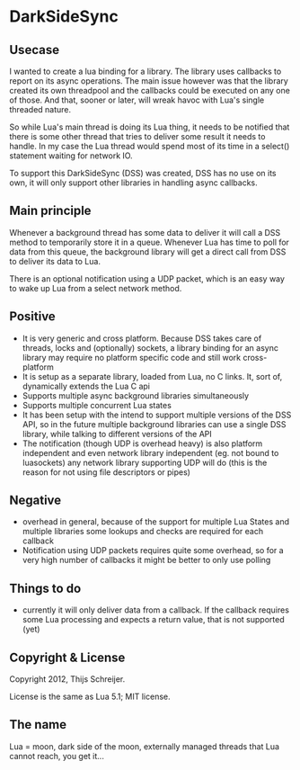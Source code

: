 DarkSideSync
============

Usecase
-------
I wanted to create a lua binding for a library. The library uses callbacks to report on its async operations. The main issue however was that the library created its own threadpool and the callbacks could be executed on any one of those. And that, sooner or later, will wreak havoc with Lua's single threaded nature.

So while Lua's main thread is doing its Lua thing, it needs to be notified that there is some other thread that tries to deliver some result it needs to handle. In my case the Lua thread would spend most of its time in a select() statement waiting for network IO.

To support this DarkSideSync (DSS) was created, DSS has no use on its own, it will only support other libraries in handling async callbacks.

Main principle
--------------
Whenever a background thread has some data to deliver it will call a DSS method to temporarily store it in a queue. Whenever Lua has time to poll for data from this queue, the background library will get a direct call from DSS to deliver its data to Lua.

There is an optional notification using a UDP packet, which is an easy way to wake up Lua from a select network method.

Positive
--------
* It is very generic and cross platform. Because DSS takes care of threads, locks and (optionally) sockets, a library binding for an async library may require no platform specific code and still work cross-platform
* It is setup as a separate library, loaded from Lua, no C links. It, sort of, dynamically extends the Lua C api
* Supports multiple async background libraries simultaneously
* Supports multiple concurrent Lua states
* It has been setup with the intend to support multiple versions of the DSS API, so in the future multiple background libraries can use a single DSS library, while talking to different versions of the API
* The notification (though UDP is overhead heavy) is also platform independent and even network library independent (eg. not bound to luasockets) any network library supporting UDP will do (this is the reason for not using file descriptors or pipes)

Negative
--------
* overhead in general, because of the support for multiple Lua States and multiple libraries some lookups and checks are required for each callback
* Notification using UDP packets requires quite some overhead, so for a very high number of callbacks it might be better to only use polling

Things to do
------------
* currently it will only deliver data from a callback. If the callback requires some Lua processing and expects a return value, that is not supported (yet)

Copyright & License
-------------------
Copyright 2012, Thijs Schreijer.

License is the same as Lua 5.1; MIT license.

The name
--------
Lua = moon, dark side of the moon, externally managed threads that Lua cannot reach, you get it...
